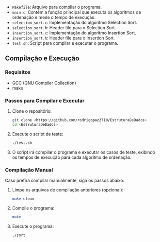
- `Makefile`: Arquivo para compilar o programa.
- `main.c`: Contém a função principal que executa os algoritmos de ordenação e mede o tempo de execução.
- `selection_sort.c`: Implementação do algoritmo Selection Sort.
- `selection_sort.h`: Header file para o Selection Sort.
- `insertion_sort.c`: Implementação do algoritmo Insertion Sort.
- `insertion_sort.h`: Header file para o Insertion Sort.
- `test.sh`: Script para compilar e executar o programa.

## Compilação e Execução

### Requisitos

- GCC (GNU Compiler Collection)
- make

### Passos para Compilar e Executar

1. Clone o repositório:
    ```bash
    git clone <https://github.com/rodrigopaz2710/EstruturaDeDados>
    cd <EstruturaDeDados>
    ```

2. Execute o script de teste:
    ```bash
    ./test.sh
    ```

3. O script irá compilar o programa e executar os casos de teste, exibindo os tempos de execução para cada algoritmo de ordenação.

### Compilação Manual

Caso prefira compilar manualmente, siga os passos abaixo:

1. Limpe os arquivos de compilação anteriores (opcional):
    ```bash
    make clean
    ```

2. Compile o programa:
    ```bash
    make
    ```

3. Execute o programa:
    ```bash
    ./sort
    ```



